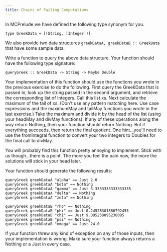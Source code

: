 ```yaml
---
title: Chains of Failing Computations
---
```


In MCPrelude we have defined the following type synonym for you.

    type GreekData = [(String, [Integer])]

We also provide two data structures `greekDataA, greekDataB :: GreekData` that
have some sample data.

Write a function to query the above data structure.  Your function should have
the following type signature:

    queryGreek :: GreekData -> String -> Maybe Double

Your implementation of this function should use the functions you wrote in the
previous exercise to do the following. First query the GreekData that is passed
in, look up the string passed in the second argument, and retrieve the
corresponding list of Integers. Call this list xs. Next calculate the maximum of
the tail of xs. (Don't use any pattern matching here. Use case expressions and
the maximumMay and tailMay functions you wrote in the last exercise.) Take the
maximum and divide it by the head of the list (using your headMay and divMay
functions). If any of these operations along the way return Nothing, then your
function should return Nothing. But if everything succeeds, then return the
final quotient. One hint...you'll need to use the fromIntegral function to
convert your two integers to Doubles for the final call to divMay.

You will probably find this function pretty annoying to implement. Stick with us
though...there is a point. The more you feel the pain now, the more the
solutions will stick in your head later.

Your function should generate the following results:

    queryGreek greekDataA "alpha" == Just 2.0
    queryGreek greekDataA "beta" == Nothing
    queryGreek greekDataA "gamma" == Just 3.3333333333333335
    queryGreek greekDataA "delta" == Nothing
    queryGreek greekDataA "zeta" == Nothing

    queryGreek greekDataB "rho" == Nothing
    queryGreek greekDataB "phi" == Just 0.24528301886792453
    queryGreek greekDataB "chi" == Just 9.095238095238095
    queryGreek greekDataB "psi" == Nothing
    queryGreek greekDataB "omega" == Just 24.0
    
If your function threw any kind of exception on any of those inputs, then your
implementation is wrong.  Make sure your function always returns a Nothing or
a Just in every case.

